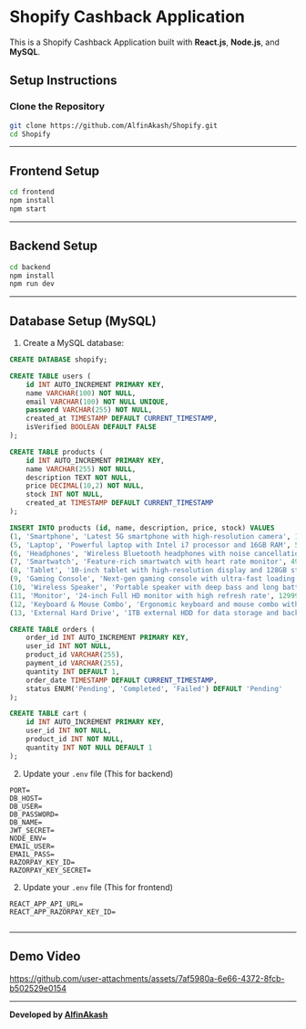 # Shopify Cashback Application

This is a Shopify Cashback Application built with **React.js**, **Node.js**, and **MySQL**.


##  Setup Instructions

###  Clone the Repository
```bash
git clone https://github.com/AlfinAkash/Shopify.git
cd Shopify
```

---

##  Frontend Setup
```bash
cd frontend
npm install
npm start
```


---

##  Backend Setup
```bash
cd backend
npm install
npm run dev
```


---

##  Database Setup (MySQL)
1. Create a MySQL database:
```sql
CREATE DATABASE shopify;
```

```sql
CREATE TABLE users (
    id INT AUTO_INCREMENT PRIMARY KEY,
    name VARCHAR(100) NOT NULL,
    email VARCHAR(100) NOT NULL UNIQUE,
    password VARCHAR(255) NOT NULL,
    created_at TIMESTAMP DEFAULT CURRENT_TIMESTAMP,
    isVerified BOOLEAN DEFAULT FALSE
);
```

```sql
CREATE TABLE products (
    id INT AUTO_INCREMENT PRIMARY KEY,
    name VARCHAR(255) NOT NULL,
    description TEXT NOT NULL,
    price DECIMAL(10,2) NOT NULL,
    stock INT NOT NULL,
    created_at TIMESTAMP DEFAULT CURRENT_TIMESTAMP
);
```

```sql
INSERT INTO products (id, name, description, price, stock) VALUES
(1, 'Smartphone', 'Latest 5G smartphone with high-resolution camera', 14999.99, 50),
(5, 'Laptop', 'Powerful laptop with Intel i7 processor and 16GB RAM', 59999.99, 30),
(6, 'Headphones', 'Wireless Bluetooth headphones with noise cancellation', 1999.99, 100),
(7, 'Smartwatch', 'Feature-rich smartwatch with heart rate monitor', 4999.99, 40),
(8, 'Tablet', '10-inch tablet with high-resolution display and 128GB storage', 24999.99, 25),
(9, 'Gaming Console', 'Next-gen gaming console with ultra-fast loading', 39999.99, 15),
(10, 'Wireless Speaker', 'Portable speaker with deep bass and long battery life', 2999.99, 80),
(11, 'Monitor', '24-inch Full HD monitor with high refresh rate', 12999.99, 20),
(12, 'Keyboard & Mouse Combo', 'Ergonomic keyboard and mouse combo with RGB lighting', 1999.99, 70),
(13, 'External Hard Drive', '1TB external HDD for data storage and backup', 6999.99, 60);
```

```sql
CREATE TABLE orders (
    order_id INT AUTO_INCREMENT PRIMARY KEY,
    user_id INT NOT NULL,
    product_id VARCHAR(255),
    payment_id VARCHAR(255),
    quantity INT DEFAULT 1,
    order_date TIMESTAMP DEFAULT CURRENT_TIMESTAMP,
    status ENUM('Pending', 'Completed', 'Failed') DEFAULT 'Pending'
);
```

```sql
CREATE TABLE cart (
    id INT AUTO_INCREMENT PRIMARY KEY,
    user_id INT NOT NULL,
    product_id INT NOT NULL,
    quantity INT NOT NULL DEFAULT 1
);
```



2. Update your `.env` file (This for backend)
```env
PORT=
DB_HOST=
DB_USER=
DB_PASSWORD=
DB_NAME=
JWT_SECRET=
NODE_ENV=
EMAIL_USER=
EMAIL_PASS=
RAZORPAY_KEY_ID=
RAZORPAY_KEY_SECRET=

```
2. Update your `.env` file (This for frontend)
```env
REACT_APP_API_URL=
REACT_APP_RAZORPAY_KEY_ID=


```

---
##  Demo Video  

https://github.com/user-attachments/assets/7af5980a-6e66-4372-8fcb-b502529e0154


---
 **Developed by [AlfinAkash](https://github.com/AlfinAkash)**

